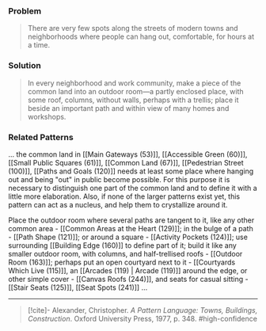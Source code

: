 ### Problem
>There are very few spots along the streets of modern towns and neighborhoods where people can hang out, comfortable, for hours at a time.

### Solution
>In every neighborhood and work community, make a piece of the common land into an outdoor room—a partly enclosed place, with some roof, columns, without walls, perhaps with a trellis; place it beside an important path and within view of many homes and workshops.

### Related Patterns
... the common land in [[Main Gateways (53)]], [[Accessible Green (60)]], [[Small Public Squares (61)]], [[Common Land (67)]], [[Pedestrian Street (100)]], [[Paths and Goals (120)]] needs at least some place where hanging out and being "out" in public become possible. For this purpose it is necessary to distinguish one part of the common land and to define it with a little more elaboration. Also, if none of the larger patterns exist yet, this pattern can act as a nucleus, and help them to crystallize around it.

Place the outdoor room where several paths are tangent to it, like any other common area - [[Common Areas at the Heart (129)]]; in the bulge of a path - [[Path Shape (121)]]; or around a square - [[Activity Pockets (124)]]; use surrounding [[Building Edge (160)]] to define part of it; build it like any smaller outdoor room, with columns, and half-trellised roofs - [[Outdoor Room (163)]]; perhaps put an open courtyard next to it - [[Courtyards Which Live (115)]], an [[Arcades (119) | Arcade (119)]] around the edge, or other simple cover - [[Canvas Roofs (244)]], and seats for casual sitting - [[Stair Seats (125)]], [[Seat Spots (241)]] ...

---
> [!cite]- Alexander, Christopher. _A Pattern Language: Towns, Buildings, Construction_. Oxford University Press, 1977, p. 348.
> #high-confidence 